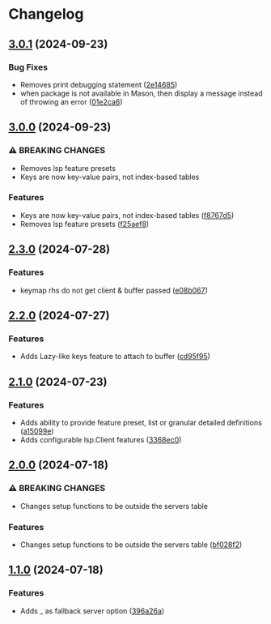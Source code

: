 # Changelog

## [3.0.1](https://github.com/rudionrails/quarry.nvim/compare/v3.0.0...v3.0.1) (2024-09-23)


### Bug Fixes

* Removes print debugging statement ([2e14685](https://github.com/rudionrails/quarry.nvim/commit/2e14685a6c9c1ca0478db272028059ec22eb807e))
* when package is not available in Mason, then display a message instead of throwing an error ([01e2ca6](https://github.com/rudionrails/quarry.nvim/commit/01e2ca627f415167f3a3ef740cf558e2037d7df7))

## [3.0.0](https://github.com/rudionrails/quarry.nvim/compare/v2.3.0...v3.0.0) (2024-09-23)


### ⚠ BREAKING CHANGES

* Removes lsp feature presets
* Keys are now key-value pairs, not index-based tables

### Features

* Keys are now key-value pairs, not index-based tables ([f8767d5](https://github.com/rudionrails/quarry.nvim/commit/f8767d5bd9413b9c9074acd42050ee31087682cb))
* Removes lsp feature presets ([f25aef8](https://github.com/rudionrails/quarry.nvim/commit/f25aef826d620b7e393d99cb673a394b9cc67b76))

## [2.3.0](https://github.com/rudionrails/quarry.nvim/compare/v2.2.0...v2.3.0) (2024-07-28)


### Features

* keymap rhs do not get client & buffer passed ([e08b067](https://github.com/rudionrails/quarry.nvim/commit/e08b067b7387f127ded523e4746763cf40a6a22a))

## [2.2.0](https://github.com/rudionrails/quarry.nvim/compare/v2.1.0...v2.2.0) (2024-07-27)


### Features

* Adds Lazy-like keys feature to attach to buffer ([cd95f95](https://github.com/rudionrails/quarry.nvim/commit/cd95f952b0c4e68116937545e69c9d760b4d0c00))

## [2.1.0](https://github.com/rudionrails/quarry.nvim/compare/v2.0.0...v2.1.0) (2024-07-23)


### Features

* Adds ability to provide feature preset, list or granular detailed definitions ([a15099e](https://github.com/rudionrails/quarry.nvim/commit/a15099e1df6cc94e2882a46f3c567e3e835656ad))
* Adds configurable lsp.Client features ([3368ec0](https://github.com/rudionrails/quarry.nvim/commit/3368ec0f52481484330cfb3d12ca6e3c3076581b))

## [2.0.0](https://github.com/rudionrails/quarry.nvim/compare/v1.1.0...v2.0.0) (2024-07-18)


### ⚠ BREAKING CHANGES

* Changes setup functions to be outside the servers table

### Features

* Changes setup functions to be outside the servers table ([bf028f2](https://github.com/rudionrails/quarry.nvim/commit/bf028f2b1a3e008acc7e2e1567c12594113c7bf0))

## [1.1.0](https://github.com/rudionrails/quarry.nvim/compare/v1.0.0...v1.1.0) (2024-07-18)


### Features

* Adds _ as fallback server option ([396a26a](https://github.com/rudionrails/quarry.nvim/commit/396a26a0c5ad9a311084e02472be94917f1043a4))
